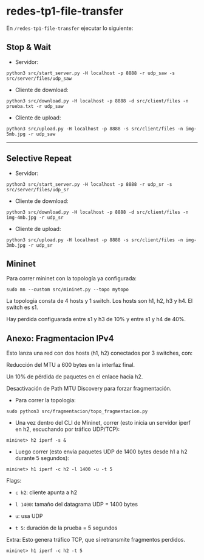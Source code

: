 # redes-tp1-file-transfer
En `/redes-tp1-file-transfer` ejecutar lo siguiente:

## Stop & Wait
- Servidor:
```
python3 src/start_server.py -H localhost -p 8888 -r udp_saw -s src/server/files/udp_saw
```

- Cliente de download:
```
python3 src/download.py -H localhost -p 8888 -d src/client/files -n prueba.txt -r udp_saw
```

- Cliente de upload:
```
python3 src/upload.py -H localhost -p 8888 -s src/client/files -n img-5mb.jpg -r udp_saw
```

---

## Selective Repeat
- Servidor:
```
python3 src/start_server.py -H localhost -p 8888 -r udp_sr -s src/server/files/udp_sr
```

- Cliente de download:
```
python3 src/download.py -H localhost -p 8888 -d src/client/files -n img-4mb.jpg -r udp_sr
```

- Cliente de upload:
```
python3 src/upload.py -H localhost -p 8888 -s src/client/files -n img-3mb.jpg -r udp_sr
```

## Mininet
Para correr mininet con la topología ya configurada:

```
sudo mn --custom src/mininet.py --topo mytopo
```

La topología consta de 4 hosts y 1 switch. Los hosts son h1, h2, h3 y h4. El switch es s1.

Hay perdida configuarada entre s1 y h3 de 10% y entre s1 y h4 de 40%.

## Anexo: Fragmentacion IPv4
Esto lanza una red con dos hosts (h1, h2) conectados por 3 switches, con:

Reducción del MTU a 600 bytes en la interfaz final.

Un 10% de pérdida de paquetes en el enlace hacia h2.

Desactivación de Path MTU Discovery para forzar fragmentación.

- Para correr la topologia:
```
sudo python3 src/fragmentacion/topo_fragmentacion.py
```

- Una vez dentro del CLI de Mininet, correr (esto inicia un servidor iperf en h2, escuchando por tráfico UDP/TCP):
```
mininet> h2 iperf -s &
```

- Luego correr (esto envía paquetes UDP de 1400 bytes desde h1 a h2 durante 5 segundos):
```
mininet> h1 iperf -c h2 -l 1400 -u -t 5
```

Flags:
- `c h2`: cliente apunta a h2

- `l 1400`: tamaño del datagrama UDP = 1400 bytes

- `u`: usa UDP

- `t 5`: duración de la prueba = 5 segundos

Extra: Esto genera tráfico TCP, que sí retransmite fragmentos perdidos.
```
mininet> h1 iperf -c h2 -t 5
```